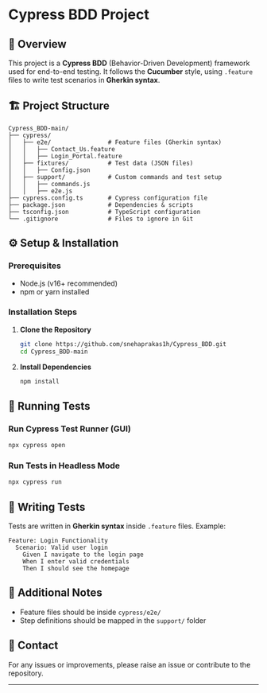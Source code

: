 # Cypress BDD Project

## 📌 Overview
This project is a **Cypress BDD** (Behavior-Driven Development) framework used for end-to-end testing. It follows the **Cucumber** style, using `.feature` files to write test scenarios in **Gherkin syntax**.

## 🏗️ Project Structure
```
Cypress_BDD-main/
├── cypress/
│   ├── e2e/                # Feature files (Gherkin syntax)
│   │   ├── Contact_Us.feature
│   │   ├── Login_Portal.feature
│   ├── fixtures/           # Test data (JSON files)
│   │   ├── Config.json
│   ├── support/            # Custom commands and test setup
│   │   ├── commands.js
│   │   ├── e2e.js
├── cypress.config.ts       # Cypress configuration file
├── package.json            # Dependencies & scripts
├── tsconfig.json           # TypeScript configuration
└── .gitignore              # Files to ignore in Git
```

## ⚙️ Setup & Installation

### Prerequisites
- Node.js (v16+ recommended)
- npm or yarn installed

### Installation Steps
1. **Clone the Repository**
   ```sh
   git clone https://github.com/snehaprakas1h/Cypress_BDD.git
   cd Cypress_BDD-main
   ```
2. **Install Dependencies**
   ```sh
   npm install
   ```

## 🚀 Running Tests

### Run Cypress Test Runner (GUI)
```sh
npx cypress open
```

### Run Tests in Headless Mode
```sh
npx cypress run
```

## 📝 Writing Tests
Tests are written in **Gherkin syntax** inside `.feature` files. Example:
```gherkin
Feature: Login Functionality
  Scenario: Valid user login
    Given I navigate to the login page
    When I enter valid credentials
    Then I should see the homepage
```

## 📌 Additional Notes
- Feature files should be inside `cypress/e2e/`
- Step definitions should be mapped in the `support/` folder

## 📧 Contact
For any issues or improvements, please raise an issue or contribute to the repository.

---

